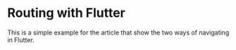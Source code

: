 # Routing with Flutter

This is a simple example for the article that show the two ways of navigating in Flutter.
